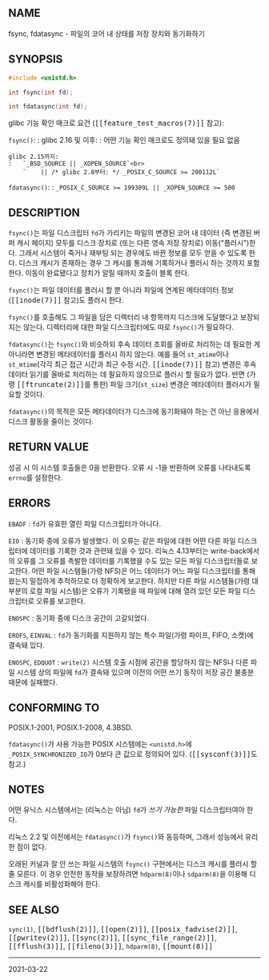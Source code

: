 ## NAME

fsync, fdatasync - 파일의 코어 내 상태를 저장 장치와 동기화하기

## SYNOPSIS

```c
#include <unistd.h>

int fsync(int fd);

int fdatasync(int fd);
```

glibc 기능 확인 매크로 요건 (<tt>[[feature_test_macros(7)]]</tt> 참고):

`fsync()`:
:   glibc 2.16 및 이후:
    :   어떤 기능 확인 매크로도 정의돼 있을 필요 없음

    glibc 2.15까지:
    :   `_BSD_SOURCE || _XOPEN_SOURCE`<br>
        `    || /* glibc 2.8부터: */ _POSIX_C_SOURCE >= 200112L`

`fdatasync()`:
:   `_POSIX_C_SOURCE >= 199309L || _XOPEN_SOURCE >= 500`

## DESCRIPTION

`fsync()`는 파일 디스크립터 `fd`가 가리키는 파일의 변경된 코어 내 데이터 (즉 변경된 버퍼 캐시 페이지) 모두를 디스크 장치로 (또는 다른 영속 저장 장치로) 이동("플러시")한다. 그래서 시스템이 죽거나 재부팅 되는 경우에도 바뀐 정보를 모두 얻을 수 있도록 한다. 디스크 캐시가 존재하는 경우 그 캐시를 통과해 기록하거나 플러시 하는 것까지 포함한다. 이동이 완료됐다고 장치가 알릴 때까지 호출이 블록 한다.

`fsync()`는 파일 데이터를 플러시 할 뿐 아니라 파일에 연계된 메타데이터 정보(<tt>[[inode(7)]]</tt> 참고)도 플러시 한다.

`fsync()`를 호출해도 그 파일을 담은 디렉터리 내 항목까지 디스크에 도달했다고 보장되지는 않는다. 디렉터리에 대한 파일 디스크립터에도 따로 `fsync()`가 필요하다.

`fdatasync()`는 `fsync()`와 비슷하되 후속 데이터 조회를 올바로 처리하는 데 필요한 게 아니라면 변경된 메타데이터를 플러시 하지 않는다. 예를 들어 `st_atime`이나 `st_mtime`(각각 최근 접근 시간과 최근 수정 시간. <tt>[[inode(7)]]</tt> 참고) 변경은 후속 데이터 읽기를 올바로 처리하는 데 필요하지 않으므로 플러시 할 필요가 없다. 반면 (가령 <tt>[[ftruncate(2)]]</tt>를 통한) 파일 크기(`st_size`) 변경은 메타데이터 플러시가 필요할 것이다.

`fdatasync()`의 목적은 모든 메타데이터가 디스크에 동기화돼야 하는 건 아닌 응용에서 디스크 활동을 줄이는 것이다.

## RETURN VALUE

성공 시 이 시스템 호출들은 0을 반환한다. 오류 시 -1을 반환하며 오류를 나타내도록 `errno`를 설정한다.

## ERRORS

`EBADF`
:   `fd`가 유효한 열린 파일 디스크립터가 아니다.

`EIO`
:   동기화 중에 오류가 발생했다. 이 오류는 같은 파일에 대한 어떤 다른 파일 디스크립터에 데이터를 기록한 것과 관련돼 있을 수 있다. 리눅스 4.13부터는 write-back에서의 오류를 그 오류를 촉발한 데이터를 기록했을 수도 있는 모든 파일 디스크립터들로 보고한다. 어떤 파일 시스템들(가령 NFS)은 어느 데이터가 어느 파일 디스크립터를 통해 왔는지 밀접하게 추적하므로 더 정확하게 보고한다. 하지만 다른 파일 시스템들(가령 대부분의 로컬 파일 시스템)은 오류가 기록됐을 때 파일에 대해 열려 있던 모든 파일 디스크립터로 오류를 보고한다.

`ENOSPC`
:   동기화 중에 디스크 공간이 고갈되었다.

`EROFS`, `EINVAL`
:   `fd`가 동기화를 지원하지 않는 특수 파일(가령 파이프, FIFO, 소켓)에 결속돼 있다.

`ENOSPC`, `EDQUOT`
:   `write(2)` 시스템 호출 시점에 공간을 할당하지 않는 NFS나 다른 파일 시스템 상의 파일에 `fd`가 결속돼 있으며 이전의 어떤 쓰기 동작이 저장 공간 불충분 때문에 실패했다.

## CONFORMING TO

POSIX.1-2001, POSIX.1-2008, 4.3BSD.

`fdatasync()`가 사용 가능한 POSIX 시스템에는 `<unistd.h>`에 `_POSIX_SYNCHRONIZED_IO`가 0보다 큰 값으로 정의되어 있다. (<tt>[[sysconf(3)]]</tt>도 참고.)

## NOTES

어떤 유닉스 시스템에서는 (리눅스는 아님) `fd`가 *쓰기 가능한* 파일 디스크립터여야 한다.

리눅스 2.2 및 이전에서는 `fdatasync()`가 `fsync()`와 동등하며, 그래서 성능에서 유리한 점이 없다.

오래된 커널과 잘 안 쓰는 파일 시스템의 `fsync()` 구현에서는 디스크 캐시를 플러시 할 줄 모른다. 이 경우 안전한 동작을 보장하려면 `hdparm(8)`이나 `sdparm(8)`을 이용해 디스크 캐시를 비활성화해야 한다.

## SEE ALSO

`sync(1)`, <tt>[[bdflush(2)]]</tt>, <tt>[[open(2)]]</tt>, <tt>[[posix_fadvise(2)]]</tt>, <tt>[[pwritev(2)]]</tt>, <tt>[[sync(2)]]</tt>, <tt>[[sync_file_range(2)]]</tt>, <tt>[[fflush(3)]]</tt>, <tt>[[fileno(3)]]</tt>, `hdparm(8)`, <tt>[[mount(8)]]</tt>

----

2021-03-22
